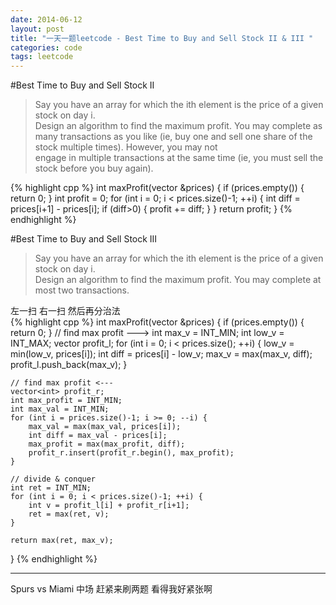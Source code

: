 ```yaml
---
date: 2014-06-12
layout: post
title: "一天一题leetcode - Best Time to Buy and Sell Stock II & III "
categories: code
tags: leetcode
---
```


#Best Time to Buy and Sell Stock II
>Say you have an array for which the ith element is the price of a given stock on day i.   
>Design an algorithm to find the maximum profit. You may complete as many transactions as you like (ie, buy one and sell one share of the stock multiple times). However, you may not   
>engage in multiple transactions at the same time (ie, you must sell the stock before you buy again).   

{% highlight cpp %}
int maxProfit(vector<int> &prices) {
    if (prices.empty()) {
        return 0;
    }
    int profit = 0;
    for (int i = 0; i < prices.size()-1; ++i) {
        int diff = prices[i+1] - prices[i];
        if (diff>0) {
            profit += diff;
        }
    }
    return profit;
}
{% endhighlight %}

#Best Time to Buy and Sell Stock III
>Say you have an array for which the ith element is the price of a given stock on day i.   
>Design an algorithm to find the maximum profit. You may complete at most two transactions.   

左一扫 右一扫 然后再分治法   
{% highlight cpp %}
int maxProfit(vector<int> &prices) {
    if (prices.empty()) {
        return 0;
    }
    // find max profit --->
    int max_v = INT_MIN;
    int low_v = INT_MAX;
    vector<int> profit_l;
    for (int i = 0; i < prices.size(); ++i) {
        low_v = min(low_v, prices[i]);
        int diff = prices[i] - low_v;
        max_v = max(max_v, diff);
        profit_l.push_back(max_v);
    }
    
    // find max profit <---
    vector<int> profit_r;
    int max_profit = INT_MIN;
    int max_val = INT_MIN;
    for (int i = prices.size()-1; i >= 0; --i) {
        max_val = max(max_val, prices[i]);
        int diff = max_val - prices[i];
        max_profit = max(max_profit, diff);
        profit_r.insert(profit_r.begin(), max_profit);
    }
    
    // divide & conquer
    int ret = INT_MIN;
    for (int i = 0; i < prices.size()-1; ++i) {
        int v = profit_l[i] + profit_r[i+1];
        ret = max(ret, v);
    }
    
    return max(ret, max_v);
}
{% endhighlight %}

---
Spurs vs Miami 中场 赶紧来刷两题 看得我好紧张啊   